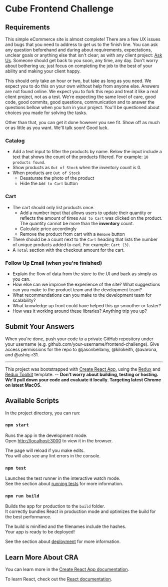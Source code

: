 # Cube Frontend Challenge

## Requirements

This simple eCommerce site is almost complete! There are a few UX issues and bugs that you need to address to get us to the finish line. You can ask any question beforehand and during about requirements, expectations, unclear goals or anything else that isn't clear; as with any client project: [Ask Us](mailto:keith@cubesoftware.com?&cc=ash@cubesoftware.com&cc=alejandro@cubesoftware.com&cc=jason@cubesoftware.com&subject=Question%20about%20code%20challenge).
Someone should get back to you soon, any time, any day. Don't worry about bothering us; just focus on completing the job to the best of your ability and making your client happy.

This should only take an hour or two, but take as long as you need. We expect you to do this on your own without help from anyone else. Answers are not found online. We expect you to fork this repo and treat it like a real client project, not as a test. We're expecting the same level of care, good code, good commits, good questions, communication and to answer the questions bellow when you turn in your project. You'll be questioned about choices you made for solving the tasks.

Other than that, you can get it done however you see fit. Show off as much or as little as you want. We'll talk soon! Good luck.

### Catalog

- Add a text input to filter the products by name. Below the input include a text that shows the count of the products filtered. For example: `10 products found`.
- Show products as `Out of Stock` when the inventory count is 0.
- When products are `Out of Stock`
  - Desaturate the photo of the product
  - Hide the `Add to Cart` button

### Cart

- The cart should only list products once.
  - Add a number input that allows users to update their quantity or reflects the amount of times `Add to Cart` was clicked on the product. The quantity cannot be more than the **inventory** count.
  - Calculate price accordingly
  - Remove the product from cart with a `Remove` button
- There should be a count next to the `Cart` heading that lists the number of unique products added to cart. For example: `Cart (3)`.
- A `Total` section with the checkout amount for the cart.

### Follow Up Email (when you're finished)

- Explain the flow of data from the store to the UI and back as simply as you can.
- How else can we improve the experience of the site? What suggestions can you make to the product team and the development team?
- What recommendations can you make to the development team for scalability?
- What knowledge up front could have helped this go smoother or faster?
- How was it working around these libraries? Anything trip you up?

## Submit Your Answers

When you're done, push your code to a private GitHub repository under your username
(e.g. github.com/your-username/frontend-challenge). Give access permissions for the repo to @jasonbellamy, @kilokeith, @avarona, and @ashiq-r31.

---

This project was bootstrapped with [Create React App](https://github.com/facebook/create-react-app), using the [Redux](https://redux.js.org/) and [Redux Toolkit](https://redux-toolkit.js.org/) template. -- **Don't worry about building, testing or hosting. We'll pull down your code and evaluate it locally. Targeting latest Chrome on latest MacOS.**

## Available Scripts

In the project directory, you can run:

### `npm start`

Runs the app in the development mode.<br />
Open [http://localhost:3000](http://localhost:3000) to view it in the browser.

The page will reload if you make edits.<br />
You will also see any lint errors in the console.

### `npm test`

Launches the test runner in the interactive watch mode.<br />
See the section about [running tests](https://facebook.github.io/create-react-app/docs/running-tests) for more information.

### `npm run build`

Builds the app for production to the `build` folder.<br />
It correctly bundles React in production mode and optimizes the build for the best performance.

The build is minified and the filenames include the hashes.<br />
Your app is ready to be deployed!

See the section about [deployment](https://facebook.github.io/create-react-app/docs/deployment) for more information.

## Learn More About CRA

You can learn more in the [Create React App documentation](https://facebook.github.io/create-react-app/docs/getting-started).

To learn React, check out the [React documentation](https://reactjs.org/).
